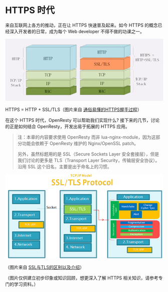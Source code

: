 # HTTPS 时代


来自互联网上各方的推动，正在让 HTTPS 快速普及起来。如今 HTTPS 的概念已经深入开发者的日常，成为每个 Web developer 不得不做的功课之一。

![什么是 HTTPS?](../images/http-https.webp)

HTTPS = HTTP + SSL/TLS（图片来自 [通俗易懂的HTTPS握手过程](https://juejin.im/post/6845166891737022471)）

在这个 HTTPS 时代，OpenResty 可以帮助我们实现什么? 接下来的几节，讨论的正是如何结合 OpenResty，开发出易于拓展的 HTTPS 应用。

> 注：本章的内容要求使用 OpenResty 而非 lua-nginx-module，因为这部分功能会依赖于 OpenResty 维护的 Nginx/OpenSSL patch。
>
> 另外，虽然标题用的是 SSL（Secure Sockets Layer 安全套接层），但是我们讨论的更多是 TLS（Transport Layer Security，传输层安全协议）。沿用 SSL 这个旧名，主要是出于命名上的习惯。

![SSL与TLS的区别以及介绍](../images/ssl-tls.png)

（图片来自 [SSL与TLS的区别以及介绍](https://www.cnblogs.com/susanhonly/p/7489532.html)）

（图片仅供建立初步印象或知识回顾，想更深入了解 HTTPS 相关知识，请参考专门的学习资料。）
